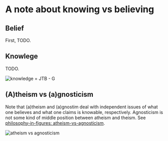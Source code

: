 A note about knowing vs believing
================================================================================

Belief
--------------------------------------------------------------------------------

First, TODO.


Knowlege
--------------------------------------------------------------------------------

TODO.

![knowledge = JTB - G](http://41.media.tumblr.com/e7826d290621fc8f19199c1c82cc994d/tumblr_n7xq25Og4o1te399ao1_r1_1280.png)


(A)theism vs (a)gnosticism
--------------------------------------------------------------------------------

Note that (a)theism and (a)gnostim deal with independent issues of what
one believes and what one claims is knowable, respectively.
Agnosticism is not some kind of middle position between atheism and theism.
See [philosophy-in-figures: atheism-vs-agnosticism](http://philosophy-in-figures.tumblr.com/post/88206026601/atheism-vs-agnosticism).

![atheism vs agnosticism](http://36.media.tumblr.com/04318ccd1c431998e0aaac673b8b02d0/tumblr_n6vbezM6221te399ao1_r1_1280.png)


